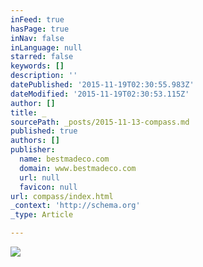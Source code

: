 ```yaml
---
inFeed: true
hasPage: true
inNav: false
inLanguage: null
starred: false
keywords: []
description: ''
datePublished: '2015-11-19T02:30:55.983Z'
dateModified: '2015-11-19T02:30:53.115Z'
author: []
title: _
sourcePath: _posts/2015-11-13-compass.md
published: true
authors: []
publisher:
  name: bestmadeco.com
  domain: www.bestmadeco.com
  url: null
  favicon: null
url: compass/index.html
_context: 'http://schema.org'
_type: Article

---
```

![](https://d16ied5lkagwqa.cloudfront.net/image/upload/t_featured_slide_d/PBS_100515_ML_gkqjbq.jpg)